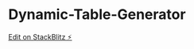 # Dynamic-Table-Generator

[Edit on StackBlitz ⚡️](https://stackblitz.com/edit/stackblitz-starters-wjzlbd)
